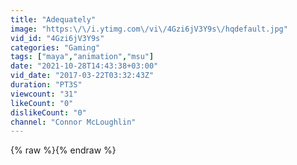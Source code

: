 ```yaml
---
title: "Adequately"
image: "https:\/\/i.ytimg.com\/vi\/4Gzi6jV3Y9s\/hqdefault.jpg"
vid_id: "4Gzi6jV3Y9s"
categories: "Gaming"
tags: ["maya","animation","msu"]
date: "2021-10-28T14:43:38+03:00"
vid_date: "2017-03-22T03:32:43Z"
duration: "PT3S"
viewcount: "31"
likeCount: "0"
dislikeCount: "0"
channel: "Connor McLoughlin"
---
```

{% raw %}{% endraw %}
